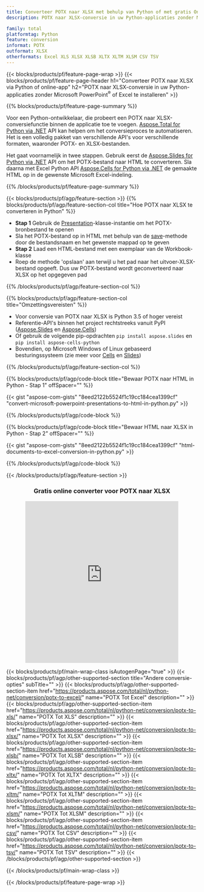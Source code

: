 ```yaml
---
title: Converteer POTX naar XLSX met behulp van Python of met gratis Online Converter
description: POTX naar XLSX-conversie in uw Python-applicaties zonder Microsoft Office te gebruiken of online. Test snel de gratis CSV naar POT online converter voordat u de code integreert. 

family: total
platformtag: Python
feature: conversion
informat: POTX
outformat: XLSX
otherformats: Excel XLS XLSX XLSB XLTX XLTM XLSM CSV TSV
---
```

{{< blocks/products/pf/feature-page-wrap >}}
{{< blocks/products/pf/feature-page-header h1="Converteer POTX naar XLSX via Python of online-app" h2="POTX naar XLSX-conversie in uw Python-applicaties zonder Microsoft PowerPoint<sup>&reg;</sup> of Excel te installeren" >}}

{{% blocks/products/pf/feature-page-summary %}}

Voor een Python-ontwikkelaar, die probeert een POTX naar XLSX-conversiefunctie binnen de applicatie toe te voegen. [Aspose.Total for Python via .NET](https://products.aspose.com/total/python-net/) API kan helpen om het conversieproces te automatiseren. Het is een volledig pakket van verschillende API's voor verschillende formaten, waaronder POTX- en XLSX-bestanden.

Het gaat voornamelijk in twee stappen. Gebruik eerst de [Aspose.Slides for Python via .NET](https://products.aspose.com/slides/python-net/) API om het POTX-bestand naar HTML te converteren. Sla daarna met Excel Python API [Aspose.Cells for Python via .NET](https://products.aspose.com/cells/python-net/) de gemaakte HTML op in de gewenste Microsoft Excel-indeling. 

{{% /blocks/products/pf/feature-page-summary %}}

{{< blocks/products/pf/agp/feature-section >}}
{{% blocks/products/pf/agp/feature-section-col title="Hoe POTX naar XLSX te converteren in Python" %}}
- **Stap 1** Gebruik de [Presentation](https://reference.aspose.com/slides/python-net/aspose.slides/presentation/)-klasse-instantie om het POTX-bronbestand te openen 
- Sla het POTX-bestand op in HTML met behulp van de [save](https://reference.aspose.com/slides/python-net/aspose.slides/presentation/)-methode door de bestandsnaam en het gewenste mappad op te geven
-  **Stap 2** Laad een HTML-bestand met een exemplaar van de Workbook-klasse
-  Roep de methode 'opslaan' aan terwijl u het pad naar het uitvoer-XLSX-bestand opgeeft. Dus uw POTX-bestand wordt geconverteerd naar XLSX op het opgegeven pad

{{% /blocks/products/pf/agp/feature-section-col %}}

{{% blocks/products/pf/agp/feature-section-col title="Omzettingsvereisten" %}}

- Voor conversie van POTX naar XLSX is Python 3.5 of hoger vereist
- Referentie-API's binnen het project rechtstreeks vanuit PyPI ([Aspose.Slides](https://pypi.org/project/Aspose.Slides/) en [Aspose.Cells](https://pypi.org/project/aspose-cells-python/))
-  Of gebruik de volgende pip-opdrachten ```pip install aspose.slides``` en ```pip install aspose-cells-python```
-  Bovendien, op Microsoft Windows of Linux gebaseerd besturingssysteem (zie meer voor [Cells](https://docs.aspose.com/cells/python-net/getting-started/#installation) en [Slides](https://docs.aspose.com/slides/python-net/system-requirements/))
 

{{% /blocks/products/pf/agp/feature-section-col %}}

{{% blocks/products/pf/agp/code-block title="Bewaar POTX naar HTML in Python - Stap 1" offSpacer="" %}}

{{< gist "aspose-com-gists" "8eed2122b5524f1c19cc184cea1399cf" "convert-microsoft-powerpoint-presentations-to-html-in-python.py" >}}

{{% /blocks/products/pf/agp/code-block %}}

{{% blocks/products/pf/agp/code-block title="Bewaar HTML naar XLSX in Python - Stap 2" offSpacer="" %}}

{{< gist "aspose-com-gists" "8eed2122b5524f1c19cc184cea1399cf" "html-documents-to-excel-conversion-in-python.py" >}}

{{% /blocks/products/pf/agp/code-block %}}

{{< /blocks/products/pf/agp/feature-section >}}
<div class="container-fluid agp-content bg-white aboutfile box-1 vh100 section nopbtm">
<div class=container>
<div class=row>
<div class="demobox tc col-md-12 padding-0" align="center">

<h3>Gratis online converter voor POTX naar XLSX</h3>

<iframe style="border: none; height: 426px;" scrolling="no" src="https://total-conversion-app-65z5r2lp.qa.k8s.dynabic.com/?to=xlsx&from=potx" id="child-iframe" width="80%"></iframe>

</div></div>
</div></div>

{{< blocks/products/pf/main-wrap-class isAutogenPage="true" >}}
{{< blocks/products/pf/agp/other-supported-section title="Andere conversie-opties" subTitle="" >}}
{{< blocks/products/pf/agp/other-supported-section-item href="https://products.aspose.com/total/nl/python-net/conversion/potx-to-excel/" name="POTX Tot Excel" description="" >}}
{{< blocks/products/pf/agp/other-supported-section-item href="https://products.aspose.com/total/nl/python-net/conversion/potx-to-xls/" name="POTX Tot XLS" description="" >}}
{{< blocks/products/pf/agp/other-supported-section-item href="https://products.aspose.com/total/nl/python-net/conversion/potx-to-xlsx/" name="POTX Tot XLSX" description="" >}}
{{< blocks/products/pf/agp/other-supported-section-item href="https://products.aspose.com/total/nl/python-net/conversion/potx-to-xlsb/" name="POTX Tot XLSB" description="" >}}
{{< blocks/products/pf/agp/other-supported-section-item href="https://products.aspose.com/total/nl/python-net/conversion/potx-to-xltx/" name="POTX Tot XLTX" description="" >}}
{{< blocks/products/pf/agp/other-supported-section-item href="https://products.aspose.com/total/nl/python-net/conversion/potx-to-xltm/" name="POTX Tot XLTM" description="" >}}
{{< blocks/products/pf/agp/other-supported-section-item href="https://products.aspose.com/total/nl/python-net/conversion/potx-to-xlsm/" name="POTX Tot XLSM" description="" >}}
{{< blocks/products/pf/agp/other-supported-section-item href="https://products.aspose.com/total/nl/python-net/conversion/potx-to-csv/" name="POTX Tot CSV" description="" >}}
{{< blocks/products/pf/agp/other-supported-section-item href="https://products.aspose.com/total/nl/python-net/conversion/potx-to-tsv/" name="POTX Tot TSV" description="" >}}
{{< /blocks/products/pf/agp/other-supported-section >}}


      
{{< /blocks/products/pf/main-wrap-class >}}

{{< /blocks/products/pf/feature-page-wrap >}}